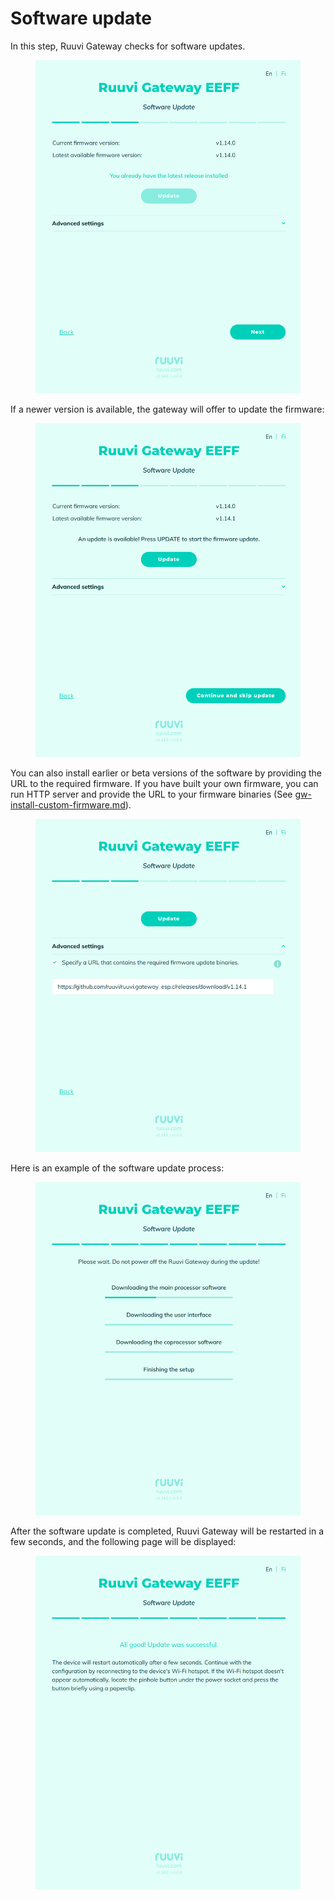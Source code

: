 # Software update

In this step, Ruuvi Gateway checks for software updates.

<figure><img src="../../.gitbook/assets/Screenshot from 2023-06-27 18-14-00.png" alt=""><figcaption></figcaption></figure>

If a newer version is available, the gateway will offer to update the firmware:

<figure><img src="../../.gitbook/assets/Screenshot from 2023-06-27 18-16-06.png" alt=""><figcaption></figcaption></figure>

You can also install earlier or beta versions of the software by providing the URL to the required firmware. If you have built your own firmware, you can run HTTP server and provide the URL to your firmware binaries (See [gw-install-custom-firmware.md](../gw-install-custom-firmware.md "mention")).

<figure><img src="../../.gitbook/assets/Screenshot from 2023-06-27 18-17-28.png" alt=""><figcaption></figcaption></figure>

Here is an example of the software update process:

<figure><img src="../../.gitbook/assets/Screenshot from 2023-06-27 18-18-14.png" alt=""><figcaption></figcaption></figure>

After the software update is completed, Ruuvi Gateway will be restarted in a few seconds, and the following page will be displayed:

<figure><img src="../../.gitbook/assets/Screenshot from 2023-06-27 18-19-02.png" alt=""><figcaption></figcaption></figure>
